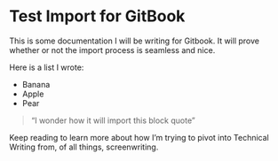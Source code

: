 # Test Import for GitBook

This is some documentation I will be writing for Gitbook. It will prove whether or not the import process is seamless and nice.

Here is a list I wrote:

* Banana
* Apple
* Pear

> “I wonder how it will import this block quote”

Keep reading to learn more about how I’m trying to pivot into Technical Writing from, of all things, screenwriting.
